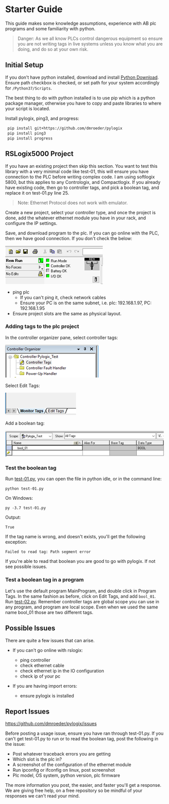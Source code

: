 # Starter Guide

This guide makes some knowledge assumptions, experience with AB plc programs and some familiarity with python.

> Danger: As we all know PLCs control dangerous equipment so ensure you are not writing tags in live systems unless you know what you are doing, and do so at your own risk.

## Initial Setup

If you don't have python installed, download and install [Python Download](https://www.python.org/downloads/). Ensure path checkbox is checked, or set path for your system accordingly for `/Python37/Scripts`.

The best thing to do with python installed is to use pip which is a python package manager, otherwise you have to copy and paste libraries to where your script is located.

Install pylogix, ping3, and progress:

```
 pip install git+https://github.com/dmroeder/pylogix
 pip install ping3
 pip install progress
```

## RSLogix5000 Project

If you have an existing project then skip this section. You want to test this library with a very minimal code like test-01, this will ensure you have connection to the PLC before writing complex code. I am using softlogix 5800, but this applies to any Contrologix, and Compactlogix. If you already have existing code, then go to controller tags, and pick a boolean tag, and replace it on test-01.py line 25.

> Note: Ethernet Protocol does not work with emulator.

Create a new project, select your controller type, and once the project is done, add the whatever ethernet module you have in your rack, and configure the IP settings.

Save, and download program to the plc. If you can go online with the PLC, then we have good connection. If you don't check the below:

![Run_Mode](../pics/Run_Mode.PNG)

- ping plc
  - If you can't ping it, check network cables
  - Ensure your PC is on the same subnet, i.e. plc: 192.168.1.97, PC: 192.168.1.95
- Ensure project slots are the same as physical layout.

### Adding tags to the plc project

In the controller organizer pane, select controller tags:

![Controller_Tags](../pics/Select_Controller_Tags.PNG)

Select Edit Tags:

![Edit_Tags](../pics/Edit_Tags.PNG)

Add a boolean tag:

![bool_tag](../pics/Add_Bool_01.PNG)

### Test the boolean tag

Run [test-01.py](../python_code/test-01.py), you can open the file in python idle, or in the command line:

```
python test-01.py
```

On Windows:

```
py -3.7 test-01.py
```

Output:

```
True
```

If the tag name is wrong, and doesn't exists, you'll get the following exception:

```
Failed to read tag: Path segment error
```

If you're able to read that boolean you are good to go with pylogix. If not see possible issues.

### Test a boolean tag in a program

Let's use the default program MainProgram, and double click in Program Tags. In the same fashion as before, click on Edit Tags, and add `bool_01`. Run [test-02.py](/python_code/test-02.py). Remember controller tags are global scope you can use in any program, and program are local scope. Even when we used the same name bool_01 those are two different tags.

## Possible Issues

There are quite a few issues that can arise.

- If you can't go online with rslogix:

  - ping controller
  - check ethernet cable
  - check ethernet ip in the IO configuration
  - check ip of your pc

- If you are having import errors:
  - ensure pylogix is installed

## Report Issues

https://github.com/dmroeder/pylogix/issues

Before posting a usage issue, ensure you have ran through test-01.py. If you can't get test-01.py to run or to read the boolean tag, post the following in the issue:

- Post whatever traceback errors you are getting
- Which slot is the plc in?
- A screenshot of the configuration of the ethernet module
- Run ipconfig or ifconfig on linux, post screenshot
- Plc model, OS system, python version, plc firmware

The more information you post, the easier, and faster you'll get a response. We are giving free help, on a free repository so be mindful of your responses we can't read your mind.
